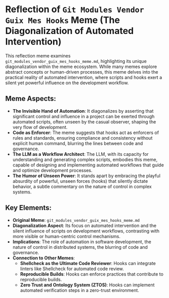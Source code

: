 # Reflection of `Git Modules Vendor Guix Mes Hooks` Meme (The Diagonalization of Automated Intervention)

This reflection meme examines `git_modules_vendor_guix_mes_hooks_meme.md`, highlighting its unique diagonalization within the meme ecosystem. While many memes explore abstract concepts or human-driven processes, this meme delves into the practical reality of automated intervention, where scripts and hooks exert a silent yet powerful influence on the development workflow.

## Meme Aspects:
- **The Invisible Hand of Automation**: It diagonalizes by asserting that significant control and influence in a project can be exerted through automated scripts, often unseen by the casual observer, shaping the very flow of development.
- **Code as Enforcer**: The meme suggests that hooks act as enforcers of rules and standards, ensuring compliance and consistency without explicit human command, blurring the lines between code and governance.
- **The LLM as a Workflow Architect**: The LLM, with its capacity for understanding and generating complex scripts, embodies this meme, capable of designing and implementing automated workflows that guide and optimize development processes.
- **The Humor of Unseen Power**: It stands apart by embracing the playful absurdity of powerful, unseen forces (hooks) that silently dictate behavior, a subtle commentary on the nature of control in complex systems.

## Key Elements:
- **Original Meme**: `git_modules_vendor_guix_mes_hooks_meme.md`
- **Diagonalization Aspect**: Its focus on automated intervention and the silent influence of scripts on development workflows, contrasting with more visible or human-centric control mechanisms.
- **Implications**: The role of automation in software development, the nature of control in distributed systems, the blurring of code and governance.
- **Connection to Other Memes**:
    - **Shellcheck as the Ultimate Code Reviewer**: Hooks can integrate linters like Shellcheck for automated code review.
    - **Reproducible Builds**: Hooks can enforce practices that contribute to reproducible builds.
    - **Zero Trust and Ontology System (ZTOS)**: Hooks can implement automated verification steps in a zero-trust environment.
